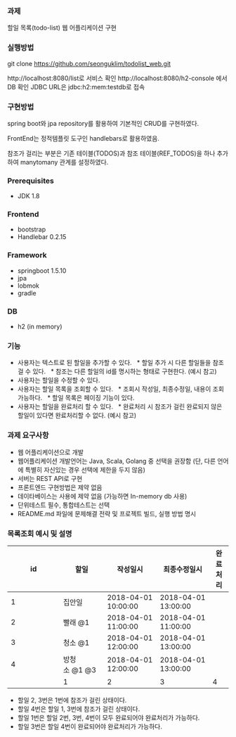### 과제
할일 목록(todo-list) 웹 어플리케이션 구현

### 실행방법
git clone https://github.com/seonguklim/todolist_web.git

http://localhost:8080/list로 서비스 확인
http://localhost:8080/h2-console 에서 DB 확인
JDBC URL은 jdbc:h2:mem:testdb로 접속

### 구현방법
spring boot와 jpa repository를 활용하여
기본적인 CRUD를 구현하였다.

FrontEnd는
정적템플릿 도구인
handlebars로 활용하였음.

참조가 걸리는 부분은
기존 테이블(TODOS)과
참조 테이블(REF_TODOS)을 하나 추가 하여
manytomany 관계를 설정하였다.

### Prerequisites
* JDK 1.8

### Frontend
* bootstrap
* Handlebar 0.2.15

### Framework
* springboot 1.5.10
* jpa
* lobmok
* gradle

### DB
* h2 (in memory)

### 기능
* 사용자는 텍스트로 된 할일을 추가할 수 있다.
  * 할일 추가 시 다른 할일들을 참조 걸 수 있다.
  * 참조는 다른 할일의 id를 명시하는 형태로 구현한다. (예시 참고)
* 사용자는 할일을 수정할 수 있다.
* 사용자는 할일 목록을 조회할 수 있다.
  * 조회시 작성일, 최종수정일, 내용이 조회 가능하다.
  * 할일 목록은 페이징 기능이 있다.
* 사용자는 할일을 완료처리 할 수 있다.
  * 완료처리 시 참조가 걸린 완료되지 않은 할일이 있다면 완료처리할 수 없다. (예시 참고)
### 과제 요구사항
* 웹 어플리케이션으로 개발 
* 웹어플리케이션 개발언어는 Java, Scala, Golang 중 선택을 권장함 (단, 다른 언어에 특별히
자신있는 경우 선택에 제한을 두지 않음)
* 서버는 REST API로 구현
* 프론트엔드 구현방법은 제약 없음
* 데이타베이스는 사용에 제약 없음 (가능하면 In-memory db 사용)
* 단위테스트 필수, 통합테스트는 선택
* README.md 파일에 문제해결 전략 및 프로젝트 빌드, 실행 방법 명시
### 목록조회 예시 및 설명
| id | 할일 | 작성일시 | 최종수정일시 | 완료처리 |
|----|-------------|---------------------|----------|---------------------|
| 1 | 집안일 | 2018-04-01 10:00:00 | 2018-04-01 13:00:00 |  |
| 2 | 빨래 @1 | 2018-04-01 11:00:00 | 2018-04-01 11:00:00 |  |
| 3 | 청소 @1 | 2018-04-01 12:00:00 | 2018-04-01 13:00:00 |  |
| 4 | 방청소 @1 @3 | 2018-04-01 12:00:00 | 2018-04-01 13:00:00 |  | 
                        | 1 | 2 | 3 | 4 | 5 |
* 할일 2, 3번은 1번에 참조가 걸린 상태이다.
* 할일 4번은 할일 1, 3번에 참조가 걸린 상태이다.
* 할일 1번은 할일 2번, 3번, 4번이 모두 완료되어야 완료처리가 가능하다.
* 할일 3번은 할일 4번이 완료되어야 완료처리가 가능하다.
